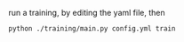 run a training, by editing the yaml file, then 

``` bash
python ./training/main.py config.yml train
```
